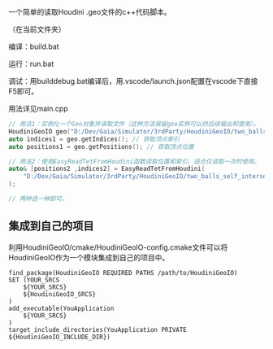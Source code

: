 一个简单的读取Houdini .geo文件的c++代码脚本。

（在当前文件夹）

编译：build.bat

运行：run.bat

调试：用builddebug.bat编译后，用.vscode/launch.json配置在vscode下直接F5即可。


用法详见main.cpp

```c++
// 用法1：实例化一个Geo对象并读取文件（这种方法保留geo实例可以供后续输出和使用）。
HoudiniGeoIO geo("D:/Dev/Gaia/Simulator/3rdParty/HoudiniGeoIO/two_balls_self_intersection.geo");
auto indices1 = geo.getIndices(); // 获取顶点索引
auto positions1 = geo.getPositions(); // 获取顶点位置

// 用法2：使用EasyReadTetFromHoudini函数读取位置和索引，适合仅读取一次时使用。
auto& [positions2 ,indices2] = EasyReadTetFromHoudini(
    "D:/Dev/Gaia/Simulator/3rdParty/HoudiniGeoIO/two_balls_self_intersection.geo"
);

// 两种选一种即可。
```

## 集成到自己的项目
利用HoudiniGeoIO/cmake/HoudiniGeoIO-config.cmake文件可以将HoudiniGeoIO作为一个模块集成到自己的项目中。
```
find_package(HoudiniGeoIO REQUIRED PATHS /path/to/HoudiniGeoIO)
SET (YOUR_SRCS 
	${YOUR_SRCS}
	${HoudiniGeoIO_SRCS}
)
add_executable(YouApplication 
	${YOUR_SRCS}
)
target_include_directories(YouApplication PRIVATE ${HoudiniGeoIO_INCLUDE_DIR})
```